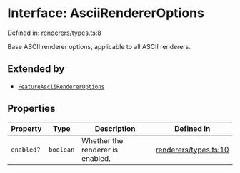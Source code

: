 # Interface: AsciiRendererOptions

Defined in: [renderers/types.ts:8](https://github.com/humanbydefinition/p5.asciify/blob/4e8d6e8c5e4d380f7f35c2affcac62861935be46/src/lib/renderers/types.ts#L8)

Base ASCII renderer options, applicable to all ASCII renderers.

## Extended by

- [`FeatureAsciiRendererOptions`](FeatureAsciiRendererOptions.md)

## Properties

| Property                        | Type      | Description                      | Defined in                                                                                                                                            |
| ------------------------------- | --------- | -------------------------------- | ----------------------------------------------------------------------------------------------------------------------------------------------------- |
| <a id="enabled"></a> `enabled?` | `boolean` | Whether the renderer is enabled. | [renderers/types.ts:10](https://github.com/humanbydefinition/p5.asciify/blob/4e8d6e8c5e4d380f7f35c2affcac62861935be46/src/lib/renderers/types.ts#L10) |
